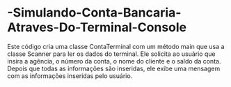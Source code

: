 # -Simulando-Conta-Bancaria-Atraves-Do-Terminal-Console

Este código cria uma classe ContaTerminal com um método main que usa a classe Scanner para ler os dados do terminal. 
Ele solicita ao usuário que insira a agência, o número da conta, o nome do cliente e o saldo da conta. 
Depois que todas as informações são inseridas, ele exibe uma mensagem com as informações inseridas pelo usuário.
